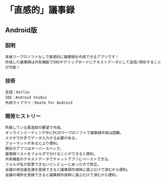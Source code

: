 # 「直感的」議事録

## Android版

### 説明
```
本格ワープロソフトなしで直感的に議事録を作成できるアプリです！
作成した議事録は共有機能でSNSやクリップボードにテキストデータとして送信/保存することが可能！
```

### 技術
```
言語：Kotlin
IDE：Android Studio
外部ライブラリ：Realm for Android
```

### 開発ヒストリー
```
所属している柔道部の要望で作成。
オンラインミーティング中にPCのワープロソフトで議事録作成は困難。
スマホで片手でデータ入力する必要がある。
フォーマットがあるとより便利。
既存のアプリはオーバースペック。
議事録リストをフォルダで分けることができると便利。
共有機能のテキストデータでチャットアプリにペーストできる。
フォルダ名が変更できないとレビューにあったので修正。
会議の参加者名簿を登録できると議事録作成時に選ぶだけで済むから便利。
会議の場所を登録できると議事録作成時に選ぶだけで済むから便利。
```
